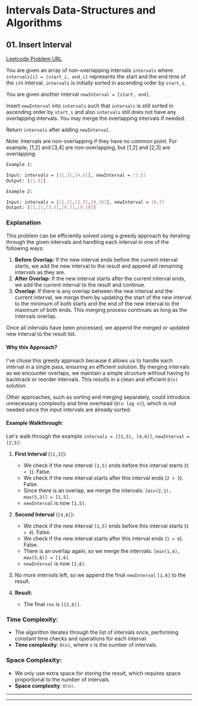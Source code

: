 # Intervals Data-Structures and Algorithms

## 01. Insert Interval

[Leetcode Problem URL](https://leetcode.com/problems/insert-interval/description/)

You are given an array of non-overlapping intervals `intervals` where `intervals[i] = [start_i, end_i]` represents the start and the end time of the `ith` interval. `intervals` is initially sorted in ascending order by `start_i`.

You are given another interval `newInterval = [start, end]`.

Insert `newInterval` into `intervals` such that `intervals` is still sorted in ascending order by `start_i` and also `intervals` still does not have any overlapping intervals. You may merge the overlapping intervals if needed.

Return `intervals` after adding `newInterval`.

Note: Intervals are non-overlapping if they have no common point. For example, [1,2] and [3,4] are non-overlapping, but [1,2] and [2,3] are overlapping.

```bash
Example 1:

Input: intervals = [[1,3],[4,6]], newInterval = [2,5]
Output: [[1,6]]
```

```bash
Example 2:

Input: intervals = [[1,2],[3,5],[9,10]], newInterval = [6,7]
Output: [[1,2],[3,5],[6,7],[9,10]]
```

### Explanation

This problem can be efficiently solved using a greedy approach by iterating through the given intervals and handling each interval in one of the following ways:

1. **Before Overlap**: If the new interval ends before the current interval starts, we add the new interval to the result and append all remaining intervals as they are.
2. **After Overlap**: If the new interval starts after the current interval ends, we add the current interval to the result and continue.
3. **Overlap**: If there is any overlap between the new interval and the current interval, we merge them by updating the start of the new interval to the minimum of both starts and the end of the new interval to the maximum of both ends. This merging process continues as long as the intervals overlap.

Once all intervals have been processed, we append the merged or updated new interval to the result list.

#### Why this Approach?

I've chose this greedy approach because it allows us to handle each interval in a single pass, ensuring an efficient solution. By merging intervals as we encounter overlaps, we maintain a simple structure without having to backtrack or reorder intervals. This results in a clean and efficient `O(n)` solution.

Other approaches, such as sorting and merging separately, could introduce unnecessary complexity and time overhead (`O(n log n)`), which is not needed since the input intervals are already sorted.

#### Example Walkthrough:

Let's walk through the example `intervals = [[1,3], [4,6]]`, `newInterval = [2,5]`:

1. **First Interval** (`[1,3]`):

   - We check if the new interval `[2,5]` ends before this interval starts (`5 < 1`). False.
   - We check if the new interval starts after this interval ends (`2 > 3`). False.
   - Since there is an overlap, we merge the intervals: `[min(2,1), max(5,3)] = [1,5]`.
   - `newInterval` is now `[1,5]`.

2. **Second Interval** (`[4,6]`):

   - We check if the new interval `[1,5]` ends before this interval starts (`5 < 4`). False.
   - We check if the new interval starts after this interval ends (`1 > 6`). False.
   - There is an overlap again, so we merge the intervals: `[min(1,4), max(5,6)] = [1,6]`.
   - `newInterval` is now `[1,6]`.

3. No more intervals left, so we append the final `newInterval` `[1,6]` to the result.

4. **Result**:

   - The final `res` is `[[1,6]]`.

### Time Complexity:

- The algorithm iterates through the list of intervals once, performing constant time checks and operations for each interval.
- **Time complexity**: `O(n)`, where `n` is the number of intervals.

### Space Complexity:

- We only use extra space for storing the result, which requires space proportional to the number of intervals.
- **Space complexity**: `O(n)`.

---

---
